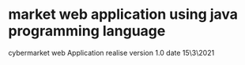 # market web application using java programming language 
cybermarket web Application 
realise version 1.0
date 15\3\2021

